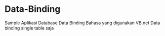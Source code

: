 Data-Binding
============

Sample Aplikasi Database Data Binding
Bahasa yang digunakan VB.net 
Data binding single table saja